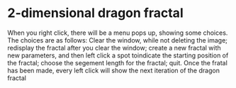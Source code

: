# 2-dimensional dragon fractal

When you right click, there will be a menu pops up, showing some choices. The choices are as follows: Clear the window, while not deleting the image; redisplay the fractal after you clear the window; create a new fractal with new parameters, and then left click a spot toindicate the starting position of the fractal; choose the segement length for the fractal; quit.
Once the fratal has been made, every left click will show the next iteration of the dragon fractal
